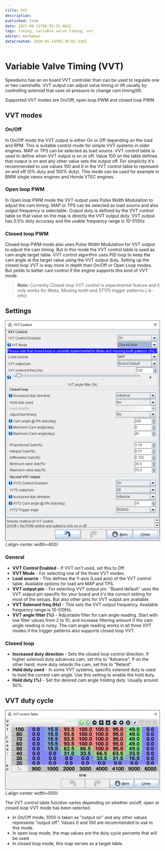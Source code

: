 ```yaml
---
title: VVT
description: 
published: true
date: 2021-08-11T06:55:32.461Z
tags: tuning, variable valve timing, vvt
editor: markdown
dateCreated: 2020-05-14T05:39:02.336Z
---
```


# Variable Valve Timing (VVT)

Speeduino has an on board VVT controller than can be used to regulate one or two camshafts. VVT output can adjust valve timing or lift usually by controlling solenoid that uses oil pressure to change cam timing/lift. 

Supported VVT modes are On/Off, open loop PWM and closed loop PWM.

## VVT modes

### On/Off

In On/Off mode the VVT output is either On or Off depending on the load and RPM. This is suitable control mode for simple VVT systems in older engines. MAP or TPS can be selected as load source. VVT control table is used to define when VVT output is on or off. Value 100 on the table defines that output is on and any other value sets the output off. For simplicity it's recommended to use values 100 and 0 in the VVT control table to represent on and off (0% duty and 100% duty). This mode can be used for example in BMW single vanos engines and Honda VTEC engines.

### Open loop PWM

In Open loop PWM mode the VVT output uses Pulse Width Modulation to adjust the cam timing. MAP or TPS can be selected as load source and also output frequency is selectable. Output duty is defined by the VVT control table so that value on the map is directly the VVT output duty. VVT output has 0.5% duty accurasy and the usable frequency range is 10-510Hz

### Closed loop PWM

Closed loop PWM mode also uses Pulse Width Modulation for VVT output to adjust the cam timing. But in this mode the VVT control table is used as cam angle target table. VVT control algorithm uses PID loop to keep the cam angle at the target value using the VVT output duty. Setting up the closed loop VVT is way more in depth than On/Off or Open Loop modes. But yeilds to better cam control if the engine supports this kind of VVT mode.

> **Note:** Currently Closed loop VVT control is experimental feature and it only works for Miata, Missing tooth and ST170 trigger patterns.{.is-info}

## Settings

![Example VVT Settings](/img/accessories/vvt_settings.png){.align-center width=400}

### General
-   **VVT Control Enabled** - If VVT isn't used, set this to Off.
-   **VVT Mode** - For selecting one of the three VVT modes.
-   **Load source** - This defines the Y-axis (Load axis) of the VVT control table. Available options for load are MAP and TPS.
-   **VVT output pin** - For selecting VVT output pin. "Board default" uses the VVT output pin specific for your board and it's the correct setting for most of the setups. But also other pins for VVT output are available.
-   **VVT Solenoid freq.(Hz)** - This sets the VVT output frequency. Available frequency range is 10-510Hz.
-   **VVT angle filter (%)** - Adjustable filter for cam angle reading. Start with low filter values from 2 to 10, and increase filtering amount if the cam angle reading is noisy. The cam angle reading works in all three VVT modes if the trigger patterns also supports closed loop VVT.
### Closed loop
-   **Increased duty direction** - Sets the closed loop control direction. If higher solenoid duty advances cam, set this to "Advance". If on the other hand, more duty retards the cam, set this to "Retard".
-   **Hold duty used** - In some VVT systems, specific solenoid duty is used to hold the current cam angle. Use this setting to enable the hold duty.
-   **Hold duty (%)** - Set the desired cam angle holding duty. Usually around 50%.

## VVT duty cycle

![Example VVT duty table](/img/accessories/vvt_cntrl_table.png){.align-center width=500}

The VVT control table function varies depending on whether on/off, open or closed loop VVT mode has been selected. 

- In On/Off mode, 1000 is taken as "output on" and any other values represents "output off". Values 0 and 100 are recommended to use in this mode.
- In open loop mode, the map values are the duty cycle percents that will be used
- In closed loop mode, this map serves as a target table.
